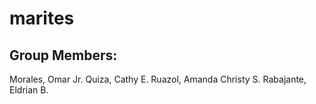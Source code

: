 # marites

## Group Members:
Morales, Omar Jr.
Quiza, Cathy E.
Ruazol, Amanda Christy S.
Rabajante, Eldrian B.
